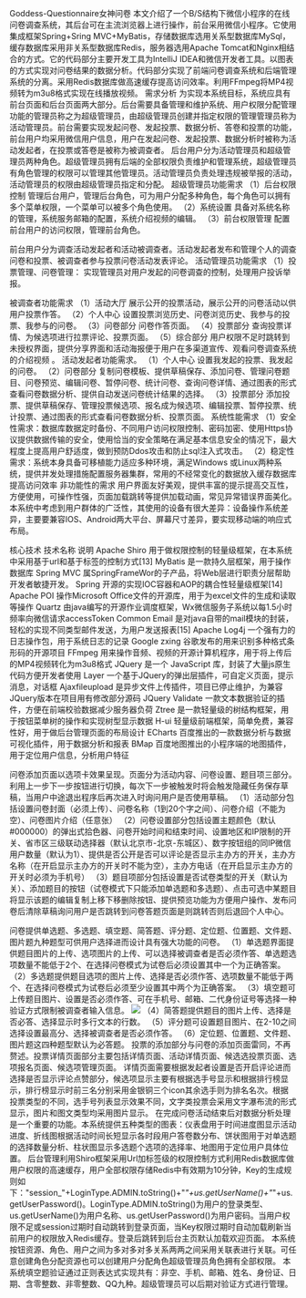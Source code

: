 Goddess-Questionnaire女神问卷
本文介绍了一个B/S结构下微信小程序的在线问卷调查系统，其后台可在主流浏览器上进行操作，前台采用微信小程序。它使用集成框架Spring+Sring MVC+MyBatis，存储数据库选用关系型数据库MySql，缓存数据库采用非关系型数据库Redis，服务器选用Apache Tomcat和Nginx相结合的方式。它的代码部分主要开发工具为IntelliJ IDEA和微信开发者工具。以图表的方式实现对问卷结果的数据分析。代码部分实现了前端问卷调查系统和后端管理系统的分离。采用Redis数据库做高速缓存提高访问效率。利用FFmpeg将MP4视频转为m3u8格式实现在线播放视频。
需求分析
	为实现本系统目标，系统应具有前台页面和后台页面两大部分。后台需要具备管理和维护系统、用户权限分配管理功能的管理员称之为超级管理员，由超级管理员创建并指定权限的管理管理员称为活动管理员。前台需要实现发起问卷、发起投票、数据分析、答卷和投票的功能，前台用户均采用微信用户信息，用户在发起问卷、发起投票、数据分析时被称为活动发起者，在投票或答卷是被称为被调查者。
后台用户分为活动管理员和超级管理员两种角色。超级管理员拥有后端的全部权限负责维护和管理系统，超级管理员有角色管理的权限可以管理其他管理员。活动管理员负责处理违规被举报的活动，活动管理员的权限由超级管理员指定和分配。
超级管理员功能需求
（1）后台权限控制
管理后台用户，管理后台角色，可为用户分配多种角色，每个角色可以拥有多个菜单权限，一个菜单可以被多个角色使用。
（2）系统设置
具备对系统名称的管理，系统服务邮箱的配置，系统介绍视频的编辑。
（3）前台权限管理
配置前台用户的访问权限，管理前台角色。

前台用户分为调查活动发起者和活动被调查者。活动发起者发布和管理个人的调查问卷和投票、被调查者参与投票问卷活动发表评论。
活动管理员功能需求
（1）投票管理、问卷管理：
实现管理员对用户发起的问卷调查的控制，处理用户投诉举报。

被调查者功能需求
（1）活动大厅
展示公开的投票活动，展示公开的问卷活动以供用户投票作答。
（2）个人中心
设置投票浏览历史、问卷浏览历史、我参与的投票、我参与的问卷。
（3）问卷部分
问卷作答页面。
（4）投票部分
查询投票详情、为候选项进行拉票评论、投票页面。
（5）综合部分
用户权限不足时跳转到未授权界面，提供分享界面和活动海报便于用户在多渠道宣传、观看问卷调查系统的介绍视频 。
活动发起者功能需求。
（1）个人中心
设置我发起的投票、我发起的问卷。
（2）问卷部分
复制问卷模板、提供草稿保存、添加问卷、管理问卷题目、问卷预览、编辑问卷、暂停问卷、统计问卷、查询问卷详情、通过图表的形式查看问卷数据分析、提供自动发送问卷统计结果的选择。
（3）投票部分
添加投票、提供草稿保存、管理投票候选项、报名成为候选项、编辑投票、暂停投票、统计投票、通过图表的形式查看问卷数据分析、投票页面。
系统性能需求
（1）安全性需求：数据库数据定时备份、不同用户访问权限控制、密码加密、使用Https协议提供数据传输的安全，使用恰当的安全策略在满足基本信息安全的情况下，最大程度上提高用户舒适度，做到预防Ddos攻击和防止sql注入式攻击。
（2）稳定性需求：系统本身具备可移植能力适应多种环境，满足Windows 或Linux两种系统，提供并发处理措施配置服务器集群，常用的不经常变化的数据放入缓存数据库提高访问效率
非功能性的需求
用户界面友好美观，提供丰富的提示提高交互性，方便使用，可操作性强，页面加载跳转等提供加载动画，常见异常错误界面美化。
本系统中考虑到用户群体的广泛性，其使用的设备有很大差异：设备操作系统差异，主要要兼容IOS、Android两大平台、屏幕尺寸差异，要实现移动端的响应式布局。

核心技术
技术名称	说明
Apache Shiro	用于做权限控制的轻量级框架，在本系统中采用基于url和基于标签的控制方式[13]
MyBatis	是一款持久层框架，用于操作数据库
Spring MVC	属SpringFrameWor的子产品，将Web层进行职责分层帮助开发者敏捷开发。
Spring	开源的实现IOC容器和AOP的耦合性轻量级框架[14]
Apache POI	操作Microsoft Office文件的开源库，用于为excel文件的生成和读取等操作
Quartz	由java编写的开源作业调度框架，Wx微信服务子系统以每1.5小时频率向微信请求accessToken
Common Email	是对java自带的mail模块的封装，轻松的实现不同类型邮件发送，为用户发送报表[15]
Apache Log4j	一个强有力的日志操作包，用于系统日志的记录
Google zxing	谷歌发布的用来识别多种格式条形码的开源项目
FFmpeg	用来操作音频、视频的开源计算机程序，用于将上传后的MP4视频转化为m3u8格式
JQuery	是一个 JavaScript 库，封装了大量js原生代码方便开发者使用
Layer	一个基于JQuery的弹出层插件，可自定义页面，提示消息，对话框
Ajaxfileupload	是异步文件上传插件，项目已停止维护，为兼容JQuery版本在项目用有修改部分源码
JQuery Validate	一款文本数据验证的插件，方便在前端校验数据减少服务器负荷
Ztree	是一款轻量级的树结构框架，用于按钮菜单树的操作和实现树型显示数据
H-ui	轻量级前端框架，简单免费，兼容性好，用于做后台管理页面的布局设计
ECharts	百度推出的一款数据分析与数据可视化插件，用于数据分析和报表
BMap	百度地图推出的小程序端的地图插件，用于定位用户信息，分析用户特征

问卷添加页面以选项卡效果呈现。页面分为活动内容、问卷设置、题目项三部分。利用上一步下一步按钮进行切换，每次下一步被触发时将会触发隐藏任务保存草稿，当用户中途退出程序后再次进入时询问用户是否使用草稿。
（1）活动部分包括设置问卷封面（必须上传）、问卷名称（1到20个字之间）、问卷介绍（不能为空）、问卷图片介绍（任意张）
（2）问卷设置部分包括设置主题颜色（默认#000000）的弹出式拾色器、问卷开始时间和结束时间、设置地区和IP限制的开关、省市区三级联动选择器（默认北京市-北京-东城区）、数字按钮组的同IP微信用户数量（默认为1）、提供是否公开是否可以评论是否显示主办方的开关，主办方名称（在开启显示主办方的开关时不能为空），主办方电话（在开启显示主办方的开关时必须为手机号）
（3）题目项部分包括设置是否试卷类型的开关（默认为关）、添加题目的按钮（试卷模式下只能添加单选题和多选题）、点击可选中某题目将显示该题的编辑复制上移下移删除按钮、提供预览功能为方便用户操作、发布问卷后清除草稿询问用户是否跳转到问卷答题页面是则跳转否则后退回个人中心。

问卷提供单选题、多选题、填空题、简答题、评分题、定位题、位置题、文件题、图片题九种题型可供用户选择进而设计具有强大功能的问卷。
（1）单选题界面提供题目图片的上传、选项图片的上传、可以选择被调查者是否必须作答、单选题选项数量不能低于2个、在选择问卷模式为试卷后必须设置其中一个为正确答案。
（2）多选题提供题目选项的图片上传、选择是否必须作答、选项数量不能低于两个、在选择问卷模式为试卷后必须至少设置其中两个为正确答案。
（3）填空题可上传题目图片、设置是否必须作答、可在手机号、邮箱、二代身份证号等选择一种验证方式限制被调查者输入信息。
![](https://raw.githubusercontent.com/LDOUBLEV/style_transfer-perceptual_loss/master/scene-transfer.png)
（4）简答题提供题目的图片上传、选择是否必答、选择显示时多行文本的行数。
（5）评分题可设置题目图片、在2-10之间选择设置最高分、选择被调查者是否必须作答。
（6）定位题、位置题、文件题、图片题这四种题型默认为必答题。
投票的添加部分与问卷的添加页面雷同，不再赘述。投票详情页面部分主要包括详情页面、活动详情页面、候选选投票页面、选项报名页面、候选项管理页面。
详情页面需要根据发起者设置是否开启评论进而选择是否显示评论点赞部分，候选项显示主要有根据选手号显示和根据排行榜显示，排行榜显示时前三名分别采用金银铜三个icon其余选手则为排名名次。根据投票类型的不同，选手号列表显示效果不同，文字类投票会采用文字瀑布流的形式显示，图片和图文类型均采用图片显示。
在完成问卷活动结束后对数据分析处理是一个重要的功能。本系统提供五种类型的图表：仪表盘用于时间进度图显示活动进度、折线图根据活动时间长短显示各时段用户答卷数分布、饼状图用于对单选题的选择数量分析、柱状图显示多选题个选项的选择率、地图用于定位用户具体位置。
后台管理利用Shiro框架采用Url加标签级的权限控制方式利用Redis数据库做用户权限的高速缓存，用户全部权限存储Redis中有效期为10分钟，Key的生成规则如下："session_"+LoginType.ADMIN.toString()+"_"+us.getUserName()+"_"+us.getUserPassword()。LoginType.ADMIN.toString()为用户的登录类型、us.getUserName()为用户名称、us.getUserPassword()为用户密码。当用户权限不足或session过期时自动跳转到登录页面，当Key权限过期时自动加载刷新当前用户的权限放入Redis缓存。登录后跳转到后台主页默认加载欢迎页面。
本系统按钮资源、角色、用户之间为多对多对多关系两两之间采用关联表进行关联。可任意创建角色分配资源也可以创建用户分配角色超级管理员角色拥有全部权限。
本系统填空题验证通过正则表达式实现共有：非空、手机、邮箱、姓名、身份证、日期、含零整数、非零整数、QQ九种。超级管理员可以后期对验证方式进行管理。


